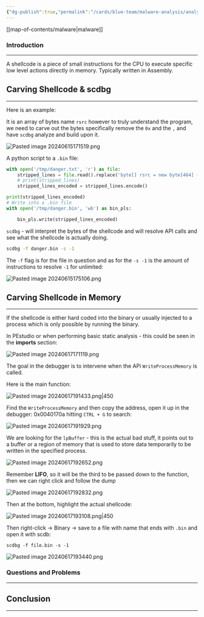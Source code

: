 ```yaml
---
{"dg-publish":true,"permalink":"/cards/blue-team/malware-analysis/analyzing-shellcode-malware/","tags":["malware"]}
---
```


[[map-of-contents/malware\|malware]] 
### Introduction 
---
A shellcode is a piece of small instructions for the CPU to execute specific low level actions directly in memory. Typically written in Assembly.
## Carving Shellcode & scdbg
---
Here is an example:

It is an array of bytes name `rsrc` however to truly understand the program, we need to carve out the bytes specifically remove the `0x` and the `,` and have `scdbg` analyze and build upon it.

![Pasted image 20240615171519.png](/img/user/cards/blue-team/malware-analysis/images/Pasted%20image%2020240615171519.png)

A python script to a `.bin` file:

```python
with open('/tmp/danger.txt', 'r') as file:
    stripped_lines = file.read().replace('byte[] rsrc = new byte[464] {', '').replace('0x', '').replace('};', '').replace(',', '')
    # print(stripped_lines)
    stripped_lines_encoded = stripped_lines.encode()

print(stripped_lines_encoded)
# Write into a .bin file
with open('/tmp/danger.bin', 'wb') as bin_pls:

    bin_pls.write(stripped_lines_encoded)
```

`scdbg` - will interpret the bytes of the shellcode and will resolve API calls and see what the shellcode is actually doing.

```bash
scdbg -f danger.bin -s -1
```

The `-f` flag is for the file in question and as for the `-s -1` is the amount of instructions to resolve `-1` for unlimited:

![Pasted image 20240615175106.png](/img/user/cards/blue-team/malware-analysis/images/Pasted%20image%2020240615175106.png)
## Carving Shellcode in Memory
---
If the shellcode is either hard coded into the binary or usually injected to a process which is only possible by running the binary.

In PEstudio or when performing basic static analysis - this could be seen in the **imports** section:

![Pasted image 20240617171119.png](/img/user/cards/blue-team/malware-analysis/images/Pasted%20image%2020240617171119.png)

The goal in the debugger is to intervene when the APi `WriteProcessMemory` is called.

Here is the main function:

![Pasted image 20240617191433.png|450](/img/user/cards/blue-team/malware-analysis/images/Pasted%20image%2020240617191433.png)

Find the `WriteProcessMemory` and then copy the address, open it up in the debugger: 0x0040170a hitting `CTRL + G` to search:

![Pasted image 20240617191929.png](/img/user/cards/blue-team/malware-analysis/images/Pasted%20image%2020240617191929.png)

We are looking for the `lpBuffer` - this is the actual bad stuff, it points out to a buffer or a region of memory that is used to store data temporarily to be written in the specified process.

![Pasted image 20240617192652.png](/img/user/cards/blue-team/malware-analysis/images/Pasted%20image%2020240617192652.png)

Remember **LIFO**, so it will be the third to be passed down to the function, then we can right click and follow the dump

![Pasted image 20240617192832.png](/img/user/cards/blue-team/malware-analysis/images/Pasted%20image%2020240617192832.png)

Then at the bottom, highlight the actual shellcode:

![Pasted image 20240617193108.png|450](/img/user/cards/blue-team/malware-analysis/images/Pasted%20image%2020240617193108.png)

Then right-click -> Binary -> save to a file with name that ends with `.bin` and open it with scdb:

```
scdbg -f file.bin -s -1
```


![Pasted image 20240617193440.png](/img/user/cards/blue-team/malware-analysis/images/Pasted%20image%2020240617193440.png)


### Questions and Problems
---
## Conclusion
---


